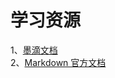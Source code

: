 # 学习资源
1、[墨滴文档](https://www.mdnice.com/)  
2、[Markdown 官方文档](https://markdown.com.cn/basic-syntax/#google_vignette)
